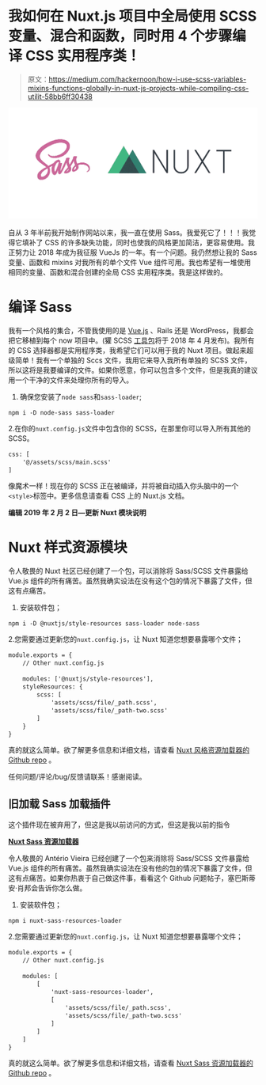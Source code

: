 # 我如何在 Nuxt.js 项目中全局使用 SCSS 变量、混合和函数，同时用 4 个步骤编译 CSS 实用程序类！

> 原文：<https://medium.com/hackernoon/how-i-use-scss-variables-mixins-functions-globally-in-nuxt-js-projects-while-compiling-css-utilit-58bb6ff30438>

![](img/7ccc024359a86c7effa8b4a92b491b42.png)

自从 3 年半前我开始制作网站以来，我一直在使用 Sass。我爱死它了！！！我觉得它填补了 CSS 的许多缺失功能，同时也使我的风格更加简洁，更容易使用。我正努力让 2018 年成为我征服 VueJs 的一年。有一个问题。我仍然想让我的 Sass 变量、函数和 mixins 对我所有的单个文件 Vue 组件可用。我也希望有一堆使用相同的变量、函数和混合创建的全局 CSS 实用程序类。我是这样做的。

# 编译 Sass

我有一个风格的集合，不管我使用的是 [Vue.js](https://hackernoon.com/tagged/vue-js) 、Rails 还是 WordPress，我都会把它移植到每个 now 项目中。(獾 SCSS [工具包](https://hackernoon.com/tagged/toolkit)将于 2018 年 4 月发布)。我所有的 CSS 选择器都是实用程序类，我希望它们可以用于我的 Nuxt 项目。做起来超级简单！我有一个单独的 Sccs 文件，我用它来导入我所有单独的 SCSS 文件，所以这将是我要编译的文件。如果你愿意，你可以包含多个文件，但是我真的建议用一个干净的文件来处理你所有的导入。

1.  确保您安装了`node sass`和`sass-loader`;

```
npm i -D node-sass sass-loader
```

2.在你的`nuxt.config.js`文件中包含你的 SCSS，在那里你可以导入所有其他的 SCSS。

```
css: [
    '@/assets/scss/main.scss'
]
```

像魔术一样！现在你的 SCSS 正在被编译，并将被自动插入你头脑中的一个`<style>`标签中。更多信息请查看 CSS 上的 Nuxt.js 文档。

**编辑 2019 年 2 月 2 日—更新 Nuxt 模块说明**

# Nuxt 样式资源模块

令人敬畏的 Nuxt 社区已经创建了一个包，可以消除将 Sass/SCSS 文件暴露给 Vue.js 组件的所有痛苦。虽然我确实设法在没有这个包的情况下暴露了文件，但这有点痛苦。

1.  安装软件包；

```
npm i -D @nuxtjs/style-resources sass-loader node-sass
```

2.您需要通过更新您的`nuxt.config.js`，让 Nuxt 知道您想要暴露哪个文件；

```
module.exports = {
    // Other nuxt.config.js

    modules: ['@nuxtjs/style-resources'],
    styleResources: {
        scss: [
            'assets/scss/file/_path.scss',
            'assets/scss/file/_path-two.scss'
        ]
    }
}
```

真的就这么简单。欲了解更多信息和详细文档，请查看 [Nuxt 风格资源加载器的 Github repo](https://github.com/nuxt-community/style-resources-module) 。

任何问题/评论/bug/反馈请联系！感谢阅读。

## 旧加载 Sass 加载插件

这个插件现在被弃用了，但这是我以前访问的方式，但这是我以前的指令

[**Nuxt Sass 资源加载器**](https://github.com/anteriovieira/nuxt-sass-resources-loader)

令人敬畏的 Antério Vieira 已经创建了一个包来消除将 Sass/SCSS 文件暴露给 Vue.js 组件的所有痛苦。虽然我确实设法在没有他的包的情况下暴露了文件，但这有点痛苦。如果你热衷于自己做这件事，看看这个 Github 问题帖子，塞巴斯蒂安·肖邦会告诉你怎么做。

1.  安装软件包；

```
npm i nuxt-sass-resources-loader
```

2.您需要通过更新您的`nuxt.config.js`，让 Nuxt 知道您想要暴露哪个文件；

```
module.exports = {
    // Other nuxt.config.js

    modules: [
        [
            'nuxt-sass-resources-loader', 
            [
                'assets/scss/file/_path.scss',
                'assets/scss/file/_path-two.scss'
            ]
        ]
    ]
}
```

真的就这么简单。欲了解更多信息和详细文档，请查看 [Nuxt Sass 资源加载器的 Github repo](https://github.com/anteriovieira/nuxt-sass-resources-loader) 。